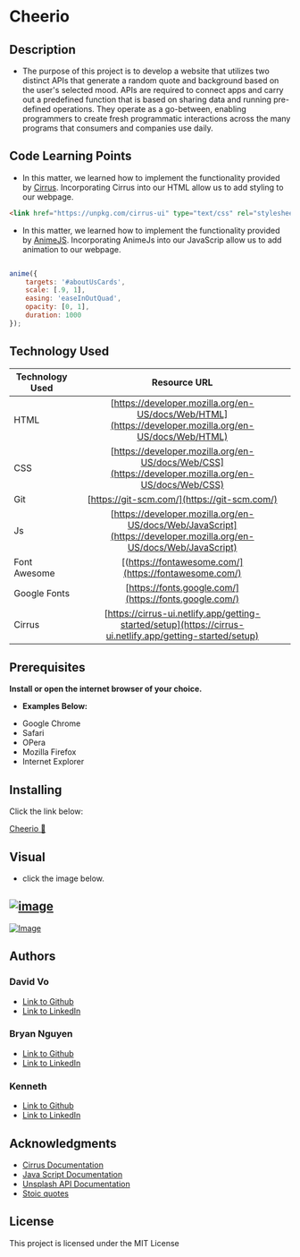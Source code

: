 # **Cheerio**

## Description

- The purpose of this project is to develop a website that utilizes two distinct APIs that generate a random quote and background based on the user's selected mood. APIs are required to connect apps and carry out a predefined function that is based on sharing data and running pre-defined operations. They operate as a go-between, enabling programmers to create fresh programmatic interactions across the many programs that consumers and companies use daily.

## Code Learning Points

- In this matter, we learned how to implement the functionality provided by [Cirrus](https://cirrus-ui.netlify.app/getting-started/setup). Incorporating Cirrus into our HTML allow us to add styling to our webpage. 

```html
<link href="https://unpkg.com/cirrus-ui" type="text/css" rel="stylesheet" />
```

- In this matter, we learned how to implement the functionality provided by [AnimeJS](https://animejs.com/documentation/). Incorporating AnimeJs into our JavaScrip allow us to add animation to our webpage. 

```JavaScript

anime({
    targets: '#aboutUsCards',
    scale: [.9, 1],
    easing: 'easeInOutQuad',
    opacity: [0, 1],
    duration: 1000
});
```

## **Technology Used**

| Technology Used |                                                    Resource URL                                                    |
| --------------- | :----------------------------------------------------------------------------------------------------------------: |
| HTML            |       [https://developer.mozilla.org/en-US/docs/Web/HTML](https://developer.mozilla.org/en-US/docs/Web/HTML)       |
| CSS             |        [https://developer.mozilla.org/en-US/docs/Web/CSS](https://developer.mozilla.org/en-US/docs/Web/CSS)        |
| Git             |                                    [https://git-scm.com/](https://git-scm.com/)                                    |
| Js              | [https://developer.mozilla.org/en-US/docs/Web/JavaScript](https://developer.mozilla.org/en-US/docs/Web/JavaScript) |
| Font Awesome    |                               [(https://fontawesome.com/](https://fontawesome.com/)                                |
| Google Fonts    |                               [https://fonts.google.com/](https://fonts.google.com/)                               |
| Cirrus          |     [https://cirrus-ui.netlify.app/getting-started/setup](https://cirrus-ui.netlify.app/getting-started/setup)     |

## **Prerequisites**

**Install or open the internet browser of your choice.**

- **Examples Below:**

* Google Chrome
* Safari
* OPera
* Mozilla Firefox
* Internet Explorer

## **Installing**

Click the link below:

[ Cheerio 🤗]()

## **Visual**

- click the image below.

[![image](./assets/images/main.png)]()
- 

[![Image](./assets/images/about%20us%20.png)]()

 ## **Authors**

### David Vo

- [Link to Github](https://github.com/daevidvo)
- [Link to LinkedIn](https://www.linkedin.com/in/daevidvo/)

### Bryan Nguyen

- [Link to Github](https://github.com/bryannguyen9)
- [Link to LinkedIn](https://www.linkedin.com/in/bryannguyen9/)

### Kenneth

- [Link to Github](https://github.com/cruzkenneth504)
- [Link to LinkedIn](linkedin.com/in/cruzkenneth504)

## **Acknowledgments**

- [Cirrus Documentation](https://cirrus-ui.netlify.app/docs)
- [Java Script Documentation](https://devdocs.io/javascript/)
- [Unsplash API Documentation](https://unsplash.com/documentation)
- [Stoic quotes](https://stoic-quotes.com/)

## **License**

This project is licensed under the MIT License
